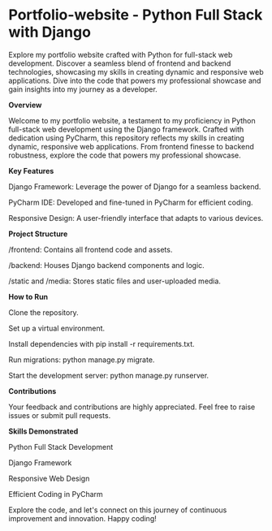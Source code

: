 # Portfolio-website - Python Full Stack with Django
 Explore my portfolio website crafted with Python for full-stack web development. Discover a seamless blend of frontend and backend technologies, showcasing my skills in creating dynamic and responsive web applications. Dive into the code that powers my professional showcase and gain insights into my journey as a developer.

**Overview**

Welcome to my portfolio website, a testament to my proficiency in Python full-stack web development using the Django framework. Crafted with dedication using PyCharm, this repository reflects my skills in creating dynamic, responsive web applications. From frontend finesse to backend robustness, explore the code that powers my professional showcase.

**Key Features**

Django Framework: Leverage the power of Django for a seamless backend.

PyCharm IDE: Developed and fine-tuned in PyCharm for efficient coding.

Responsive Design: A user-friendly interface that adapts to various devices.

**Project Structure**

/frontend: Contains all frontend code and assets.

/backend: Houses Django backend components and logic.

/static and /media: Stores static files and user-uploaded media.

**How to Run**

Clone the repository.

Set up a virtual environment.

Install dependencies with pip install -r requirements.txt.

Run migrations: python manage.py migrate.

Start the development server: python manage.py runserver.

**Contributions**

Your feedback and contributions are highly appreciated. Feel free to raise issues or submit pull requests.

**Skills Demonstrated**

Python Full Stack Development

Django Framework

Responsive Web Design

Efficient Coding in PyCharm

Explore the code, and let's connect on this journey of continuous improvement and innovation. Happy coding!
 
